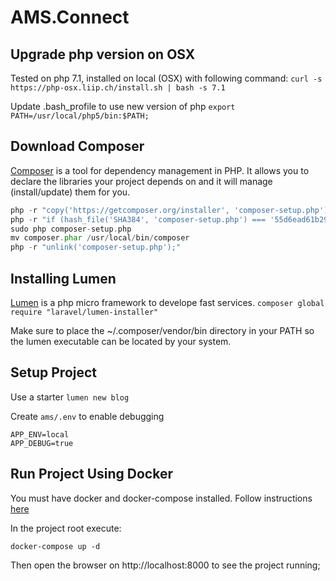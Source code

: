 # AMS.Connect
## Upgrade php version on OSX
Tested on php 7.1, installed on local (OSX) with following command:
`curl -s https://php-osx.liip.ch/install.sh | bash -s 7.1`

Update .bash_profile to use new version of php `export PATH=/usr/local/php5/bin:$PATH;`

## Download Composer
[Composer](https://getcomposer.org) is a tool for dependency management in PHP. It allows you to declare the libraries your project depends on and it will manage (install/update) them for you.

```php
php -r "copy('https://getcomposer.org/installer', 'composer-setup.php');"
php -r "if (hash_file('SHA384', 'composer-setup.php') === '55d6ead61b29c7bdee5cccfb50076874187bd9f21f65d8991d46ec5cc90518f447387fb9f76ebae1fbbacf329e583e30') { echo 'Installer verified'; } else { echo 'Installer corrupt'; unlink('composer-setup.php'); } echo PHP_EOL;"
sudo php composer-setup.php
mv composer.phar /usr/local/bin/composer
php -r "unlink('composer-setup.php');"
```

## Installing Lumen
[Lumen](https://lumen.laravel.com/) is a php micro framework to develope fast services. 
`composer global require "laravel/lumen-installer"`

Make sure to place the ~/.composer/vendor/bin directory in your PATH so the lumen executable can be located by your system.

## Setup Project
Use a starter `lumen new blog`

Create `ams/.env` to enable debugging
```
APP_ENV=local
APP_DEBUG=true
```

## Run Project Using Docker

You must have docker and docker-compose installed. Follow instructions [here](https://docs.docker.com/compose/install/)

In the project root execute:
```
docker-compose up -d
```
Then open the browser on http://localhost:8000 to see the project running;

